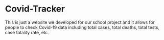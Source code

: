 # Covid-Tracker

This is just a website we developed for our school project and it allows for people to check Covid-19 data including total cases, total deaths, total tests, case fatality rate, etc. 
